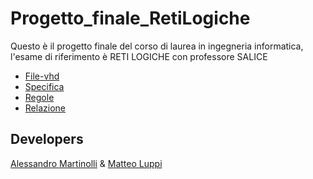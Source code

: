 # Progetto_finale_RetiLogiche
Questo è il progetto finale del corso di laurea in ingegneria informatica, l'esame di riferimento è RETI LOGICHE con professore SALICE 
- [File-vhd](https://github.com/Al3ssandro-create/Progetto_finale_RetiLogiche/blob/main/10722458_10700492.vhd)
- [Specifica](https://github.com/Al3ssandro-create/Progetto_finale_RetiLogiche/blob/main/DocumentationSpecifica.pdf)
- [Regole](https://github.com/Al3ssandro-create/Progetto_finale_RetiLogiche/blob/main/Documentation.pdf)
- [Relazione](https://github.com/Al3ssandro-create/Progetto_finale_RetiLogiche/blob/main/Relazione.pdf)
## Developers
[Alessandro Martinolli](https://github.com/Al3ssandro-create) &
[Matteo Luppi](https://github.com/lups2000)
